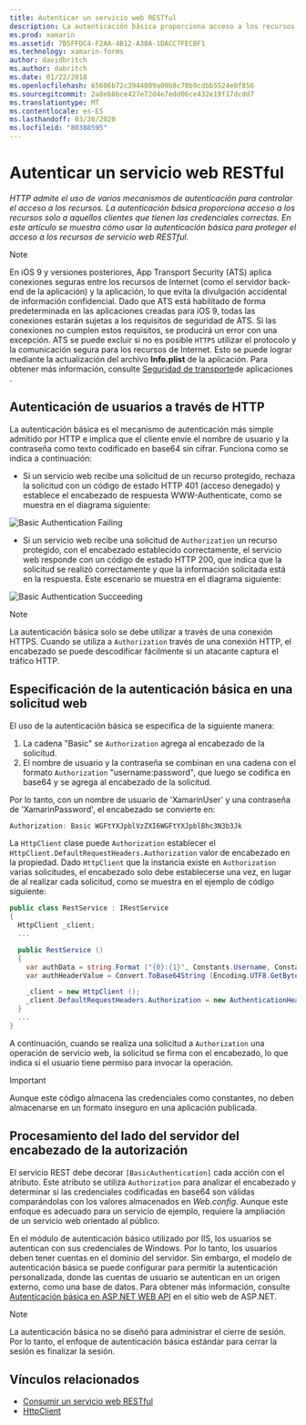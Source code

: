 ```yaml
---
title: Autenticar un servicio web RESTful
description: La autenticación básica proporciona acceso a los recursos solo a aquellos clientes que tienen las credenciales correctas. En este artículo se explica cómo usar la autenticación básica para proteger el acceso a los recursos de servicio web RESTful.
ms.prod: xamarin
ms.assetid: 7B5FFDC4-F2AA-4B12-A30A-1DACC7FECBF1
ms.technology: xamarin-forms
author: davidbritch
ms.author: dabritch
ms.date: 01/22/2018
ms.openlocfilehash: 65606b72c3944809a09b8c70b9cdbb5524e0f856
ms.sourcegitcommit: 2a8eb8bce427e72d4e7edd06ce432e19f17dcdd7
ms.translationtype: MT
ms.contentlocale: es-ES
ms.lasthandoff: 03/30/2020
ms.locfileid: "80388595"
---
```

# <a name="authenticate-a-restful-web-service"></a>Autenticar un servicio web RESTful

_HTTP admite el uso de varios mecanismos de autenticación para controlar el acceso a los recursos. La autenticación básica proporciona acceso a los recursos solo a aquellos clientes que tienen las credenciales correctas. En este artículo se muestra cómo usar la autenticación básica para proteger el acceso a los recursos de servicio web RESTful._

> [!NOTE]
> En iOS 9 y versiones posteriores, App Transport Security (ATS) aplica conexiones seguras entre los recursos de Internet (como el servidor back-end de la aplicación) y la aplicación, lo que evita la divulgación accidental de información confidencial. Dado que ATS está habilitado de forma predeterminada en las aplicaciones creadas para iOS 9, todas las conexiones estarán sujetas a los requisitos de seguridad de ATS. Si las conexiones no cumplen estos requisitos, se producirá un error con una excepción.
> ATS se puede excluir si no es posible `HTTPS` utilizar el protocolo y la comunicación segura para los recursos de Internet. Esto se puede lograr mediante la actualización del archivo **Info.plist** de la aplicación. Para obtener más información, consulte [Seguridad de transporte](~/ios/app-fundamentals/ats.md)de aplicaciones .

## <a name="authenticating-users-over-http"></a>Autenticación de usuarios a través de HTTP

La autenticación básica es el mecanismo de autenticación más simple admitido por HTTP e implica que el cliente envíe el nombre de usuario y la contraseña como texto codificado en base64 sin cifrar. Funciona como se indica a continuación:

- Si un servicio web recibe una solicitud de un recurso protegido, rechaza la solicitud con un código de estado HTTP 401 (acceso denegado) y establece el encabezado de respuesta WWW-Authenticate, como se muestra en el diagrama siguiente:

![](rest-images/basic-authentication-fail.png "Basic Authentication Failing")

- Si un servicio web recibe una solicitud de `Authorization` un recurso protegido, con el encabezado establecido correctamente, el servicio web responde con un código de estado HTTP 200, que indica que la solicitud se realizó correctamente y que la información solicitada está en la respuesta. Este escenario se muestra en el diagrama siguiente:

![](rest-images/basic-authentication-success.png "Basic Authentication Succeeding")

> [!NOTE]
> La autenticación básica solo se debe utilizar a través de una conexión HTTPS. Cuando se utiliza a `Authorization` través de una conexión HTTP, el encabezado se puede descodificar fácilmente si un atacante captura el tráfico HTTP.

## <a name="specifying-basic-authentication-in-a-web-request"></a>Especificación de la autenticación básica en una solicitud web

El uso de la autenticación básica se especifica de la siguiente manera:

1. La cadena "Basic" se `Authorization` agrega al encabezado de la solicitud.
1. El nombre de usuario y la contraseña se combinan en una cadena con el formato `Authorization` "username:password", que luego se codifica en base64 y se agrega al encabezado de la solicitud.

Por lo tanto, con un nombre de usuario de 'XamarinUser' y una contraseña de 'XamarinPassword', el encabezado se convierte en:

```csharp
Authorization: Basic WGFtYXJpblVzZXI6WGFtYXJpblBhc3N3b3Jk
```

La `HttpClient` clase puede `Authorization` establecer el `HttpClient.DefaultRequestHeaders.Authorization` valor de encabezado en la propiedad. Dado `HttpClient` que la instancia existe en `Authorization` varias solicitudes, el encabezado solo debe establecerse una vez, en lugar de al realizar cada solicitud, como se muestra en el ejemplo de código siguiente:

```csharp
public class RestService : IRestService
{
  HttpClient _client;
  ...

  public RestService ()
  {
    var authData = string.Format ("{0}:{1}", Constants.Username, Constants.Password);
    var authHeaderValue = Convert.ToBase64String (Encoding.UTF8.GetBytes (authData));

    _client = new HttpClient ();
    _client.DefaultRequestHeaders.Authorization = new AuthenticationHeaderValue ("Basic", authHeaderValue);
  }
  ...
}
```

A continuación, cuando se realiza una solicitud a `Authorization` una operación de servicio web, la solicitud se firma con el encabezado, lo que indica si el usuario tiene permiso para invocar la operación.

> [!IMPORTANT]
> Aunque este código almacena las credenciales como constantes, no deben almacenarse en un formato inseguro en una aplicación publicada.

## <a name="processing-the-authorization-header-server-side"></a>Procesamiento del lado del servidor del encabezado de la autorización

El servicio REST debe decorar `[BasicAuthentication]` cada acción con el atributo. Este atributo se utiliza `Authorization` para analizar el encabezado y determinar si las credenciales codificadas en base64 son válidas comparándolas con los valores almacenados en *Web.config*. Aunque este enfoque es adecuado para un servicio de ejemplo, requiere la ampliación de un servicio web orientado al público.

En el módulo de autenticación básico utilizado por IIS, los usuarios se autentican con sus credenciales de Windows. Por lo tanto, los usuarios deben tener cuentas en el dominio del servidor. Sin embargo, el modelo de autenticación básica se puede configurar para permitir la autenticación personalizada, donde las cuentas de usuario se autentican en un origen externo, como una base de datos. Para obtener más información, consulte [Autenticación básica en ASP.NET WEB API](https://www.asp.net/web-api/overview/security/basic-authentication) en el sitio web de ASP.NET.

> [!NOTE]
> La autenticación básica no se diseñó para administrar el cierre de sesión. Por lo tanto, el enfoque de autenticación básica estándar para cerrar la sesión es finalizar la sesión.

## <a name="related-links"></a>Vínculos relacionados

- [Consumir un servicio web RESTful](~/xamarin-forms/data-cloud/web-services/rest.md)
- [HttpClient](https://msdn.microsoft.com/library/system.net.http.httpclient(v=vs.110).aspx)
